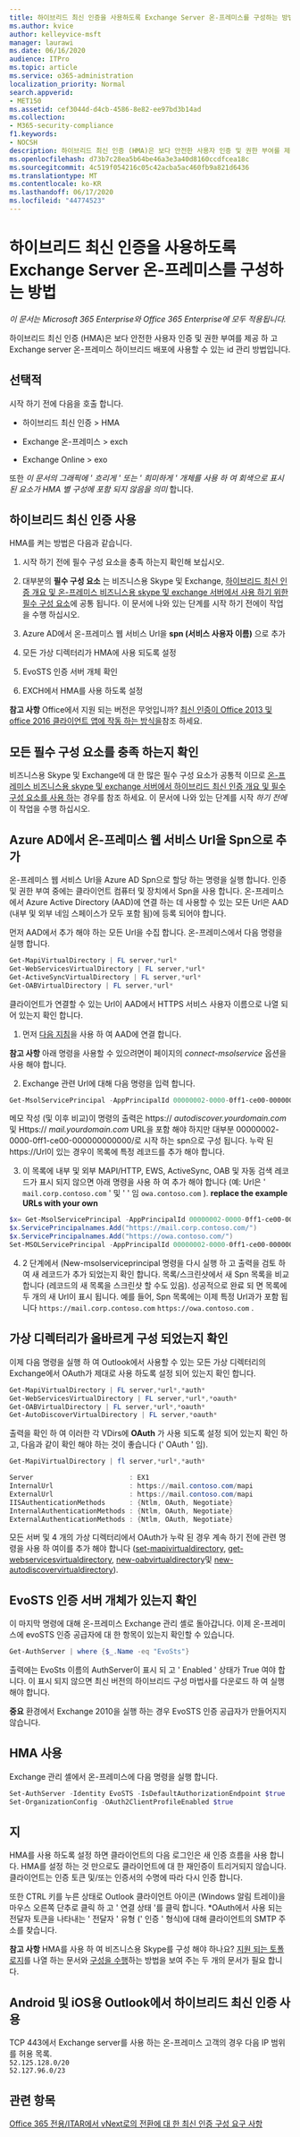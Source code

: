 ```yaml
---
title: 하이브리드 최신 인증을 사용하도록 Exchange Server 온-프레미스를 구성하는 방법
ms.author: kvice
author: kelleyvice-msft
manager: laurawi
ms.date: 06/16/2020
audience: ITPro
ms.topic: article
ms.service: o365-administration
localization_priority: Normal
search.appverid:
- MET150
ms.assetid: cef3044d-d4cb-4586-8e82-ee97bd3b14ad
ms.collection:
- M365-security-compliance
f1.keywords:
- NOCSH
description: 하이브리드 최신 인증 (HMA)은 보다 안전한 사용자 인증 및 권한 부여를 제공 하 고 Exchange server 온-프레미스 하이브리드 배포에 사용할 수 있는 id 관리 방법입니다.
ms.openlocfilehash: d73b7c28ea5b64be46a3e3a40d8160ccdfcea18c
ms.sourcegitcommit: 4c519f054216c05c42acba5ac460fb9a821d6436
ms.translationtype: MT
ms.contentlocale: ko-KR
ms.lasthandoff: 06/17/2020
ms.locfileid: "44774523"
---
```

# <a name="how-to-configure-exchange-server-on-premises-to-use-hybrid-modern-authentication"></a>하이브리드 최신 인증을 사용하도록 Exchange Server 온-프레미스를 구성하는 방법

*이 문서는 Microsoft 365 Enterprise와 Office 365 Enterprise에 모두 적용됩니다.*

하이브리드 최신 인증 (HMA)은 보다 안전한 사용자 인증 및 권한 부여를 제공 하 고 Exchange server 온-프레미스 하이브리드 배포에 사용할 수 있는 id 관리 방법입니다.
  
## <a name="fyi"></a>선택적

시작 하기 전에 다음을 호출 합니다.
  
- 하이브리드 최신 인증 \> HMA

- Exchange 온-프레미스 \> exch

- Exchange Online \> exo

또한 *이 문서의 그래픽에 ' 흐리게 ' 또는 ' 희미하게 ' 개체를 사용 하 여 회색으로 표시 된 요소가 HMA 별 구성에 포함 되지 않음을 의미* 합니다.
  
## <a name="enabling-hybrid-modern-authentication"></a>하이브리드 최신 인증 사용

HMA를 켜는 방법은 다음과 같습니다.
  
1. 시작 하기 전에 필수 구성 요소을 충족 하는지 확인해 보십시오.

1. 대부분의 **필수 구성 요소** 는 비즈니스용 Skype 및 Exchange, [하이브리드 최신 인증 개요 및 온-프레미스 비즈니스용 skype 및 exchange 서버에서 사용 하기 위한 필수 구성 요소](hybrid-modern-auth-overview.md)에 공통 됩니다. 이 문서에 나와 있는 단계를 시작 하기 전에이 작업을 수행 하십시오.

1. Azure AD에서 온-프레미스 웹 서비스 Url을 **spn (서비스 사용자 이름)** 으로 추가

1. 모든 가상 디렉터리가 HMA에 사용 되도록 설정

1. EvoSTS 인증 서버 개체 확인

1. EXCH에서 HMA를 사용 하도록 설정

 **참고 사항** Office에서 지원 되는 버전은 무엇입니까? [최신 인증이 Office 2013 및 office 2016 클라이언트 앱에 작동 하는 방식을](modern-auth-for-office-2013-and-2016.md)참조 하세요.
  
## <a name="make-sure-you-meet-all-the-prerequisites"></a>모든 필수 구성 요소를 충족 하는지 확인

비즈니스용 Skype 및 Exchange에 대 한 많은 필수 구성 요소가 공통적 이므로 [온-프레미스 비즈니스용 skype 및 exchange 서버에서 하이브리드 최신 인증 개요 및 필수 구성 요소를 사용 하](hybrid-modern-auth-overview.md)는 경우를 참조 하세요. 이 문서에 나와 있는 단계를 시작 *하기 전에* 이 작업을 수행 하십시오.
  
## <a name="add-on-premises-web-service-urls-as-spns-in-azure-ad"></a>Azure AD에서 온-프레미스 웹 서비스 Url을 Spn으로 추가

온-프레미스 웹 서비스 Url을 Azure AD Spn으로 할당 하는 명령을 실행 합니다. 인증 및 권한 부여 중에는 클라이언트 컴퓨터 및 장치에서 Spn을 사용 합니다. 온-프레미스에서 Azure Active Directory (AAD)에 연결 하는 데 사용할 수 있는 모든 Url은 AAD (내부 및 외부 네임 스페이스가 모두 포함 됨)에 등록 되어야 합니다.
  
먼저 AAD에서 추가 해야 하는 모든 Url을 수집 합니다. 온-프레미스에서 다음 명령을 실행 합니다.
  
```powershell
Get-MapiVirtualDirectory | FL server,*url*
Get-WebServicesVirtualDirectory | FL server,*url*
Get-ActiveSyncVirtualDirectory | FL server,*url*
Get-OABVirtualDirectory | FL server,*url*
```
    
클라이언트가 연결할 수 있는 Url이 AAD에서 HTTPS 서비스 사용자 이름으로 나열 되어 있는지 확인 합니다.
  
1. 먼저 [다음 지침](https://docs.microsoft.com/office365/enterprise/powershell/connect-to-office-365-powershell)을 사용 하 여 AAD에 연결 합니다.

 **참고 사항** 아래 명령을 사용할 수 있으려면이 페이지의 _connect-msolservice_ 옵션을 사용 해야 합니다.

2. Exchange 관련 Url에 대해 다음 명령을 입력 합니다.

```powershell
Get-MsolServicePrincipal -AppPrincipalId 00000002-0000-0ff1-ce00-000000000000 | select -ExpandProperty ServicePrincipalNames
```

메모 작성 (및 이후 비교)이 명령의 출력은 https:// *autodiscover.yourdomain.com* 및 Https:// *mail.yourdomain.com* URL을 포함 해야 하지만 대부분 00000002-0000-0ff1-ce00-000000000000/로 시작 하는 spn으로 구성 됩니다. 누락 된 https://Url이 있는 경우이 목록에 특정 레코드를 추가 해야 합니다.
  
3. 이 목록에 내부 및 외부 MAPI/HTTP, EWS, ActiveSync, OAB 및 자동 검색 레코드가 표시 되지 않으면 아래 명령을 사용 하 여 추가 해야 합니다 (예: Url은 ' `mail.corp.contoso.com` ' 및 ' ' 임 `owa.contoso.com` ). **replace the example URLs with your own** <br/>
```powershell
$x= Get-MsolServicePrincipal -AppPrincipalId 00000002-0000-0ff1-ce00-000000000000
$x.ServicePrincipalnames.Add("https://mail.corp.contoso.com/")
$x.ServicePrincipalnames.Add("https://owa.contoso.com/")
Set-MSOLServicePrincipal -AppPrincipalId 00000002-0000-0ff1-ce00-000000000000 -ServicePrincipalNames $x.ServicePrincipalNames
```

4. 2 단계에서 (New-msolserviceprincipal 명령을 다시 실행 하 고 출력을 검토 하 여 새 레코드가 추가 되었는지 확인 합니다. 목록/스크린샷에서 새 Spn 목록을 비교 합니다 (레코드의 새 목록을 스크린샷 할 수도 있음). 성공적으로 완료 되 면 목록에 두 개의 새 Url이 표시 됩니다. 예를 들어, Spn 목록에는 이제 특정 Url과가 포함 됩니다 `https://mail.corp.contoso.com` `https://owa.contoso.com` . 
  
## <a name="verify-virtual-directories-are-properly-configured"></a>가상 디렉터리가 올바르게 구성 되었는지 확인

이제 다음 명령을 실행 하 여 Outlook에서 사용할 수 있는 모든 가상 디렉터리의 Exchange에서 OAuth가 제대로 사용 하도록 설정 되어 있는지 확인 합니다.

```powershell
Get-MapiVirtualDirectory | FL server,*url*,*auth* 
Get-WebServicesVirtualDirectory | FL server,*url*,*oauth*
Get-OABVirtualDirectory | FL server,*url*,*oauth*
Get-AutoDiscoverVirtualDirectory | FL server,*oauth*
```

출력을 확인 하 여 이러한 각 VDirs에 **OAuth** 가 사용 되도록 설정 되어 있는지 확인 하 고, 다음과 같이 확인 해야 하는 것이 좋습니다 (' OAuth ' 임).

```powershell
Get-MapiVirtualDirectory | fl server,*url*,*auth*

Server                        : EX1
InternalUrl                   : https://mail.contoso.com/mapi
ExternalUrl                   : https://mail.contoso.com/mapi
IISAuthenticationMethods      : {Ntlm, OAuth, Negotiate}
InternalAuthenticationMethods : {Ntlm, OAuth, Negotiate}
ExternalAuthenticationMethods : {Ntlm, OAuth, Negotiate}
```
  
모든 서버 및 4 개의 가상 디렉터리에서 OAuth가 누락 된 경우 계속 하기 전에 관련 명령을 사용 하 여이를 추가 해야 합니다 ([set-mapivirtualdirectory](https://docs.microsoft.com/powershell/module/exchange/client-access-servers/set-mapivirtualdirectory?view=exchange-ps), [get-webservicesvirtualdirectory](https://docs.microsoft.com/powershell/module/exchange/client-access-servers/set-webservicesvirtualdirectory?view=exchange-ps), [new-oabvirtualdirectory](https://docs.microsoft.com/powershell/module/exchange/email-addresses-and-address-books/set-oabvirtualdirectory?view=exchange-ps)및 [new-autodiscovervirtualdirectory](https://docs.microsoft.com/powershell/module/exchange/client-access-servers/set-autodiscovervirtualdirectory?view=exchange-ps)).
  
## <a name="confirm-the-evosts-auth-server-object-is-present"></a>EvoSTS 인증 서버 개체가 있는지 확인

이 마지막 명령에 대해 온-프레미스 Exchange 관리 셸로 돌아갑니다. 이제 온-프레미스에 evoSTS 인증 공급자에 대 한 항목이 있는지 확인할 수 있습니다.
  
```powershell
Get-AuthServer | where {$_.Name -eq "EvoSts"}
```

출력에는 EvoSts 이름의 AuthServer이 표시 되 고 ' Enabled ' 상태가 True 여야 합니다. 이 표시 되지 않으면 최신 버전의 하이브리드 구성 마법사를 다운로드 하 여 실행 해야 합니다.
  
 **중요** 환경에서 Exchange 2010을 실행 하는 경우 EvoSTS 인증 공급자가 만들어지지 않습니다. 
  
## <a name="enable-hma"></a>HMA 사용

Exchange 관리 셸에서 온-프레미스에 다음 명령을 실행 합니다.

```powershell
Set-AuthServer -Identity EvoSTS -IsDefaultAuthorizationEndpoint $true  
Set-OrganizationConfig -OAuth2ClientProfileEnabled $true
```

## <a name="verify"></a>지

HMA를 사용 하도록 설정 하면 클라이언트의 다음 로그인은 새 인증 흐름을 사용 합니다. HMA를 설정 하는 것 만으로도 클라이언트에 대 한 재인증이 트리거되지 않습니다. 클라이언트는 인증 토큰 및/또는 인증서의 수명에 따라 다시 인증 합니다.
  
또한 CTRL 키를 누른 상태로 Outlook 클라이언트 아이콘 (Windows 알림 트레이)을 마우스 오른쪽 단추로 클릭 하 고 ' 연결 상태 '를 클릭 합니다. \*OAuth에서 사용 되는 전달자 토큰을 나타내는 ' 전달자 ' 유형 (' 인증 ' 형식)에 대해 클라이언트의 SMTP 주소를 찾습니다.
  
 **참고 사항** HMA를 사용 하 여 비즈니스용 Skype를 구성 해야 하나요? [지원 되는 토폴로지](https://docs.microsoft.com/skypeforbusiness/plan-your-deployment/modern-authentication/topologies-supported)를 나열 하는 문서와 [구성을 수행](configure-skype-for-business-for-hybrid-modern-authentication.md)하는 방법을 보여 주는 두 개의 문서가 필요 합니다.
 
## <a name="using-hybrid-modern-authentication-with-outlook-for-ios-and-android"></a>Android 및 iOS용 Outlook에서 하이브리드 최신 인증 사용

TCP 443에서 Exchange server를 사용 하는 온-프레미스 고객의 경우 다음 IP 범위를 허용 목록. <BR> ```52.125.128.0/20``` <BR> ```52.127.96.0/23``` <BR>

## <a name="related-topics"></a>관련 항목

[Office 365 전용/ITAR에서 vNext로의 전환에 대 한 최신 인증 구성 요구 사항](https://docs.microsoft.com/exchange/troubleshoot/modern-authentication/modern-authentication-configuration)
